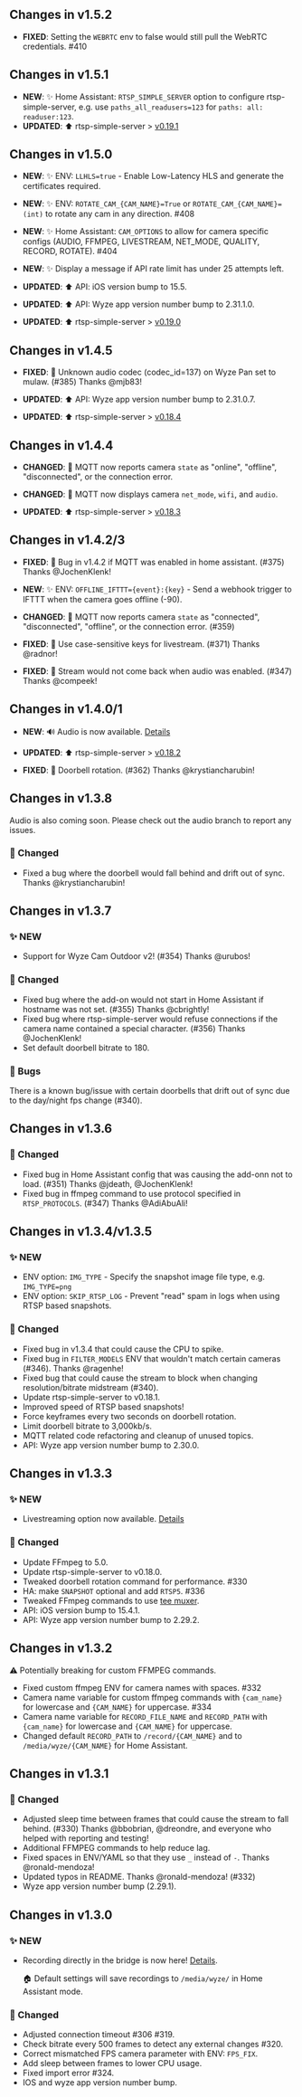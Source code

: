 ## Changes in v1.5.2

- **FIXED**: Setting the `WEBRTC` env to false would still pull the WebRTC credentials. #410

## Changes in v1.5.1

- **NEW**: ✨ Home Assistant: `RTSP_SIMPLE_SERVER` option to configure rtsp-simple-server, e.g. use `paths_all_readusers=123` for `paths: all: readuser:123`.
- **UPDATED**: ⬆️ rtsp-simple-server > [v0.19.1](https://github.com/aler9/rtsp-simple-server/releases/tag/v0.19.1)

## Changes in v1.5.0

- **NEW**: ✨ ENV: `LLHLS=true` - Enable Low-Latency HLS and generate the certificates required.
- **NEW**: ✨ ENV: `ROTATE_CAM_{CAM_NAME}=True` or `ROTATE_CAM_{CAM_NAME}=(int)` to rotate any cam in any direction. #408
- **NEW**: ✨ Home Assistant: `CAM_OPTIONS` to allow for camera specific configs (AUDIO, FFMPEG, LIVESTREAM, NET_MODE, QUALITY, RECORD, ROTATE). #404
- **NEW**: ✨ Display a message if API rate limit has under 25 attempts left.

- **UPDATED**: ⬆️ API: iOS version bump to 15.5.
- **UPDATED**: ⬆️ API: Wyze app version number bump to 2.31.1.0.
- **UPDATED**: ⬆️ rtsp-simple-server > [v0.19.0](https://github.com/aler9/rtsp-simple-server/releases/tag/v0.19.0)

## Changes in v1.4.5

- **FIXED**: 🔧 Unknown audio codec (codec_id=137) on Wyze Pan set to mulaw. (#385) Thanks @mjb83!

- **UPDATED**: ⬆️ API: Wyze app version number bump to 2.31.0.7.
- **UPDATED**: ⬆️ rtsp-simple-server > [v0.18.4](https://github.com/aler9/rtsp-simple-server/releases/tag/v0.18.4)

## Changes in v1.4.4

- **CHANGED**: 🚧 MQTT now reports camera `state` as "online", "offline", "disconnected", or the connection error.
- **CHANGED**: 🚧 MQTT now displays camera `net_mode`, `wifi`, and `audio`.

- **UPDATED**: ⬆️ rtsp-simple-server > [v0.18.3](https://github.com/aler9/rtsp-simple-server/releases/tag/v0.18.3)

## Changes in v1.4.2/3

- **FIXED**: 🔧 Bug in v1.4.2 if MQTT was enabled in home assistant. (#375) Thanks @JochenKlenk!

- **NEW**: ✨ ENV: `OFFLINE_IFTTT={event}:{key}` - Send a webhook trigger to IFTTT when the camera goes offline (-90).

- **CHANGED**: 🚧 MQTT now reports camera `state` as "connected", "disconnected", "offline", or the connection error. (#359)

- **FIXED**: 🔧 Use case-sensitive keys for livestream. (#371) Thanks @radnor!
- **FIXED**: 🔧 Stream would not come back when audio was enabled. (#347) Thanks @compeek!

## Changes in v1.4.0/1

- **NEW**: 🔊 Audio is now available. [Details](https://github.com/mrlt8/docker-wyze-bridge#audio)

- **UPDATED**: ⬆️ rtsp-simple-server > [v0.18.2](https://github.com/aler9/rtsp-simple-server/releases/tag/v0.18.2)

- **FIXED**: 🔧 Doorbell rotation. (#362) Thanks @krystiancharubin!

## Changes in v1.3.8

Audio is also coming soon. Please check out the audio branch to report any issues.

### 🚧 Changed

- Fixed a bug where the doorbell would fall behind and drift out of sync. Thanks @krystiancharubin!

## Changes in v1.3.7

### ✨ NEW

- Support for Wyze Cam Outdoor v2! (#354) Thanks @urubos!

### 🚧 Changed

- Fixed bug where the add-on would not start in Home Assistant if hostname was not set. (#355) Thanks @cbrightly!
- Fixed bug where rtsp-simple-server would refuse connections if the camera name contained a special character. (#356) Thanks @JochenKlenk!
- Set default doorbell bitrate to 180.

### 🐛 Bugs

There is a known bug/issue with certain doorbells that drift out of sync due to the day/night fps change (#340).

## Changes in v1.3.6

### 🚧 Changed

- Fixed bug in Home Assistant config that was causing the add-onn not to load. (#351) Thanks @jdeath, @JochenKlenk!
- Fixed bug in ffmpeg command to use protocol specified in `RTSP_PROTOCOLS`. (#347) Thanks @AdiAbuAli!

## Changes in v1.3.4/v1.3.5

### ✨ NEW

- ENV option: `IMG_TYPE` - Specify the snapshot image file type, e.g. `IMG_TYPE=png`
- ENV option: `SKIP_RTSP_LOG` - Prevent "read" spam in logs when using RTSP based snapshots.

### 🚧 Changed

- Fixed bug in v1.3.4 that could cause the CPU to spike.
- Fixed bug in `FILTER_MODELS` ENV that wouldn't match certain cameras (#346). Thanks @ragenhe!
- Fixed bug that could cause the stream to block when changing resolution/bitrate midstream (#340).
- Update rtsp-simple-server to v0.18.1.
- Improved speed of RTSP based snapshots!
- Force keyframes every two seconds on doorbell rotation.
- Limit doorbell bitrate to 3,000kb/s.
- MQTT related code refactoring and cleanup of unused topics.
- API: Wyze app version number bump to 2.30.0.

## Changes in v1.3.3

### ✨ NEW

- Livestreaming option now available. [Details](https://github.com/mrlt8/docker-wyze-bridge#livestream)

### 🚧 Changed

- Update FFmpeg to 5.0.
- Update rtsp-simple-server to v0.18.0.
- Tweaked doorbell rotation command for performance. #330
- HA: make `SNAPSHOT` optional and add `RTSP5`. #336
- Tweaked FFmpeg commands to use [tee muxer](https://ffmpeg.org/ffmpeg-formats.html#tee).
- API: iOS version bump to 15.4.1.
- API: Wyze app version number bump to 2.29.2.

## Changes in v1.3.2

⚠️ Potentially breaking for custom FFMPEG commands.

- Fixed custom ffmpeg ENV for camera names with spaces. #332
- Camera name variable for custom ffmpeg commands with `{cam_name}` for lowercase and `{CAM_NAME}` for uppercase. #334
- Camera name variable for `RECORD_FILE_NAME` and `RECORD_PATH` with `{cam_name}` for lowercase and `{CAM_NAME}` for uppercase.
- Changed default `RECORD_PATH` to `/record/{CAM_NAME}` and to `/media/wyze/{CAM_NAME}` for Home Assistant.
  
## Changes in v1.3.1

### 🚧 Changed

- Adjusted sleep time between frames that could cause the stream to fall behind. (#330) Thanks @bbobrian, @dreondre, and everyone who helped with reporting and testing!
- Additional FFMPEG commands to help reduce lag.
- Fixed spaces in ENV/YAML so that they use `_` instead of `-`. Thanks @ronald-mendoza!
- Updated typos in README. Thanks @ronald-mendoza! (#332)
- Wyze app version number bump (2.29.1).


## Changes in v1.3.0

### ✨ NEW

- Recording directly in the bridge is now here! [Details](#recording-streams-beta).
  
  🏠 Default settings will save recordings to `/media/wyze/` in Home Assistant mode.

### 🚧 Changed

- Adjusted connection timeout #306 #319.
- Check bitrate every 500 frames to detect any external changes #320.
- Correct mismatched FPS camera parameter with ENV: `FPS_FIX`.
- Add sleep between frames to lower CPU usage.
- Fixed import error #324.
- IOS and wyze app version number bump.
